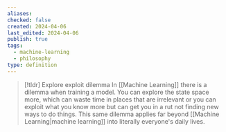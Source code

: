 ```yaml
---
aliases: 
checked: false
created: 2024-04-06
last_edited: 2024-04-06
publish: true
tags:
  - machine-learning
  - philosophy
type: definition
---
```

>[!tldr] Explore exploit dilemma
>In [[Machine Learning]] there is a dilemma when training a model. You can explore the state space more, which can waste time in places that are irrelevant or you can exploit what you know more but can get you in a rut not finding new ways to do things. 
>This same dilemma applies far beyond [[Machine Learning|machine learning]] into literally everyone's daily lives. 


